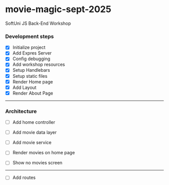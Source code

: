 # movie-magic-sept-2025
SoftUni JS Back-End Workshop

### Development steps

- [x] Initialize project
- [x] Add Expres Server
- [x] Config debugging
- [x] Add workshop resources
- [x] Setup Handlebars
- [x] Setup static files
- [x] Render Home page
- [x] Add Layout
- [x] Render About Page

---

### Architecture
- [ ] Add home controller

- [ ] Add movie data layer
- [ ] Add movie service
- [ ] Render movies on home page
- [ ] Show no movies screen

---
- [ ] Add routes
